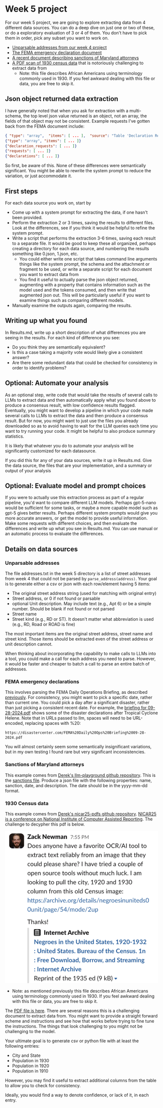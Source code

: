 # Week 5 project

For our week 5 project, we are going to explore extracting data from 4 different data sources. You can do a deep dive on just one or two of these, or do a exploratory evaluation of 3 or 4 of them. You don't have to pick them in order, pick any subset you want to work on.

* [Unparsable addresses from our week 4 project](#unparsable-addresses)
* [The FEMA emergency declaration document](#fema-emergency-declarations)
* [A recent document describing sanctions of Maryland attorneys](#sanctions-of-maryland-attorneys)
* [A PDF scan of 1930 census data](#1930-census-data) that is notoriously challenging to extract data from
  * Note: this file describes African Americans using terminology commonly used in 1930. If you feel awkward dealing with this file or data, you are free to skip it.

## Json object returned data extraction

I have generally noted that when you ask for extraction with a multi-schema, the top level json value returned is an object, not an array, the fields of that object may not be consistent. Example requests I've gotten back from the FEMA document include:

```json
{ "type": "array",  "items": [ ... ],  "source": "Table 'Declaration Requests in Process \u2013 12' (page 8 of the briefing)"}
{"type": "array", "items": [ ... ]}
{"declaration_requests": [ ... ]}
{"requests": [ ... ]}
{"declarations": [ ... ]}
```

So first, be aware of this. None of these differences were semantically significant. You might be able to rewrite the system prompt to reduce the variation, or just accommodate it.

## First steps

For each data source you work on, start by

* Come up with a system prompt for extracting the data, if one hasn't been provided.
* Perform the extraction 2 or 3 times, saving the results to different files. Look at the differences, see if you think it would be helpful to refine the system prompt.
* Write a script that performs the extraction 3-6 times, saving each result to a separate file. It would be good to keep these all organized, perhaps creating a directory for each data source, and numbering the results something like 0.json, 1.json, etc.
  * You could either write one script that takes command line arguments things like the system prompt, the schema and the attachment or fragment to be used, or write a separate script for each document you want to extract data from
  * You find it useful to actually parse the json object returned, augmenting with a property that contains information such as the model used and the tokens consumed, and then write that augmented json out. This will be particularly useful if you want to examine things such as comparing different models.
* Manually examine the outputs again, comparing the results.

## Writing up what you found

In Results.md, write up a short description of what differences you are seeing in the results. For each kind of difference you see:

* Do you think they are semantically equivalent?
* Is this a case taking a majority vote would likely give a consistent answer?
* Are there some redundant data that could be checked for  consistency in order to identify problems?

## Optional: Automate your analysis

As an optional step, write code that would take the results of several calls to LLMs to extract data and then automatically apply what you found above to produce a consensus result, with low confidence results flagged. Eventually, you might want to develop a pipeline in which your code made several calls to LLMs to extract the data and then produce a consensus result. But for now, you might want to just use the files you already downloaded so as to avoid having to wait for the LLM queries each time you want to try running your code. It might be helpful to also produce summary statistics.

It is likely that whatever you do to automate your analysis will be significantly customized for each datasource.

If you did this for any of your data sources, write it up in Results.md. Give the data source, the files that are your implementation, and a summary or output of your analysis

## Optional: Evaluate model and prompt choices

If you were to actually use this extraction process as part
of a regular pipeline, you'd want to compare different LLM models. Perhaps gpt-5-nano would be sufficient for some tasks, or maybe a more capable model such as gpt-5 gives better results. Perhaps different system prompts would give you more accurate answers, or get the model to provide useful information. Make some requests with different choices, and then evaluate the differences and write up what you see in Results.md. You can use manual or an automatic process to evaluate the differences. 

## Details on data sources

### Unparsable addresses

The file addresses.txt in the week 5 directory is a list of street addresses from week 4 that could not be parsed by `parse_address(address)`. Your goal is to generate either a csv or json with each row/element having 5 items:

* The original street address string (used for matching with original entry)
* Street address, or 0 if not found or parsable
* optional Unit description. May include text (e.g., Apt 6) or be a simple number. Should be blank if not found or not parsed
* Street name
* Street kind (e.g., RD or ST). It doesn't matter what abbreviation is used (e.g., RD, Road or ROAD is fine)

The most important items are the original street address, street name and street kind. Those items should be extracted even of the street address or unit description cannot.

When thinking about incorporating the capability to make calls to LLMs into a tool, you could make a call for each address you need to parse. However, it would be faster and cheaper to batch a call to parse an entire batch of addresses.

### FEMA emergency declarations

This involves parsing the FEMA Daily Operations Briefing, as described [previously](structured-data-extraction.md#something-a-bit-more-impressive). For consistency, you might want to pick a specific date, rather than current one. You could pick a day after a significant disaster, rather than just picking a consistent recent date. For example, the [briefing for 09-28-2024.pdf](https://disastercenter.com/FEMA%20Daily%20Ops%20Briefing%2009-28-2024.pdf) shows some of the disaster declarations after Tropical Cyclone Helene. Note that in URLs passed to llm, spaces will need to be URL-encoded, replacing spaces with %20:

```text
https://disastercenter.com/FEMA%20Daily%20Ops%20Briefing%2009-28-2024.pdf
```

You will almost certainly seem some semantically insignificant variations, but in my own testing I found rare but very significant inconsistencies.

### Sanctions of Maryland attorneys

This example comes from [Derek's llm-playground github repository](https://github.com/dwillis/llm-playground). This is the [sanctions file](https://raw.githubusercontent.com/dwillis/llm-playground/refs/heads/main/sanctionsfy25.txt). Produce a json file with the following properties: name, sanction, date, and description. The date should be in the yyyy-mm-dd format.

### 1930 Census data

This example comes from [Derek's nicar25-pdfs github repository](https://github.com/dwillis/nicar25-pdfs). [NICAR25 is a conference on National Institute of Computer Assisted Reporting](https://www.ire.org/training/conferences/nicar-2025/). The challenge to decypher this pdf is below.

![alt](https://github.com/dwillis/nicar25-pdfs/raw/main/nerdery_challenge.png)

* Note: as mentioned previously this file describes African Americans using terminology commonly used in 1930. If you feel awkward dealing with this file or data, you are free to skip it.

The [PDF file is here](https://raw.githubusercontent.com/dwillis/nicar25-pdfs/refs/heads/main/BlackPop1930.pd). There are several reasons this is a challenging document to extract data from. You might want to provide a straight forward scheme and instructions and see how that works before trying to fine tune the instructions. The things that look challenging to you might not be challenging to the model.

Your ultimate goal is to generate csv or python file with at least the following entries:

* City and State
* Population in 1930
* Population in 1920
* Population in 1910

However, you may find it useful to extract additional columns from the table to allow you to check for consistency.

Ideally, you would find a way to denote confidence, or lack of it, in each entry.
